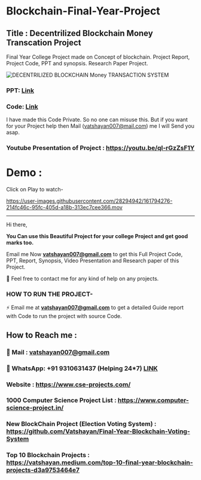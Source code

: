 # Blockchain-Final-Year-Project
## Title : Decentrilized Blockchain Money Transcation Project
Final Year College Project made on Concept of blockchain. Project Report, Project Code, PPT and synopsis. Research Paper Project. 


![DECENTRILIZED BLOCKCHAIN Money TRANSACTION SYSTEM](https://user-images.githubusercontent.com/28294942/162234365-057733de-15b9-41a8-8f9e-7e7110f28cb3.jpg)

### PPT: [Link](https://github.com/Vatshayan/Blockchain-Final-Year-Project/blob/main/Blockchain%20Money%20PPT.pdf)

### Code: [Link](https://github.com/Vatshayan/Blockchain-Final-Year-Project/blob/main/Blockchain_Project_dem.ipynb) 

I have made this Code Private. So no one can misuse this. But if you want for your Project help then Mail (vatshayan007@mail.com) me I will Send you asap.

### Youtube Presentation of Project : https://youtu.be/qI-rGzZsF1Y

# Demo :
Click on Play to watch-

https://user-images.githubusercontent.com/28294942/161794276-214fc46c-95fc-405d-a18b-313ec7cee366.mov





_________________________________________________________________________________________________________________________________________________


Hi there, 

**You Can use this Beautiful Project for your college Project and get good marks too.**

Email me Now **vatshayan007@gmail.com** to get this Full Project Code, PPT, Report, Synopsis, Video Presentation and Research paper of this Project.

💌 Feel free to contact me for any kind of help on any projects.
 
### HOW TO RUN THE PROJECT-
⚡ Email me at **vatshayan007@gmail.com** to get a detailed Guide report with Code to run the project with source Code.


## How to Reach me :

### 💬 Mail : vatshayan007@gmail.com 

### 💬 WhatsApp: **+91 9310631437** (Helping 24*7) **[LINK](https://wa.me/message/CHWN2AHCPMAZK1)** 

### Website : https://www.cse-projects.com/

### 1000 Computer Science Project List : https://www.computer-science-project.in/

### New BlockChain Project (Election Voting System) : https://github.com/Vatshayan/Final-Year-Blockchain-Voting-System 

### Top  10 Blockchain Projects : https://vatshayan.medium.com/top-10-final-year-blockchain-projects-d3a9753464e7
